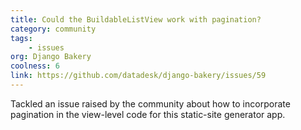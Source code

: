 ```yaml
---
title: Could the BuildableListView work with pagination?
category: community
tags: 
    - issues
org: Django Bakery
coolness: 6
link: https://github.com/datadesk/django-bakery/issues/59
---
```


Tackled an issue raised by the community about how to incorporate pagination in the view-level code for this static-site generator app.